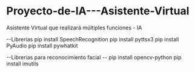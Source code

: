 # Proyecto-de-IA---Asistente-Virtual
Asistente Virtual que realizará múltiples funciones - IA


--Librerias
pip install SpeechRecognition
pip install pyttsx3
pip install PyAudio
pip install pywhatkit

--Librerias para reconocimiento facial --
pip install opencv-python
pip install imutils
